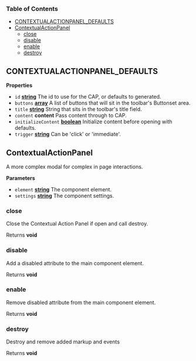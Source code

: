 <!-- Generated by documentation.js. Update this documentation by updating the source code. -->

### Table of Contents

-   [CONTEXTUALACTIONPANEL_DEFAULTS](#contextualactionpanel_defaults)
-   [ContextualActionPanel](#contextualactionpanel)
    -   [close](#close)
    -   [disable](#disable)
    -   [enable](#enable)
    -   [destroy](#destroy)

## CONTEXTUALACTIONPANEL_DEFAULTS

**Properties**

-   `id` **[string](https://developer.mozilla.org/docs/Web/JavaScript/Reference/Global_Objects/String)** The id to use for the CAP, or defaults to generated.
-   `buttons` **[array](https://developer.mozilla.org/docs/Web/JavaScript/Reference/Global_Objects/Array)** A list of buttons that will sit in the toolbar's Buttonset area.
-   `title` **[string](https://developer.mozilla.org/docs/Web/JavaScript/Reference/Global_Objects/String)** String that sits in the toolbar's title field.
-   `content` **content** Pass content through to CAP.
-   `initializeContent` **[boolean](https://developer.mozilla.org/docs/Web/JavaScript/Reference/Global_Objects/Boolean)** Initialize content before opening with defaults.
-   `trigger` **[string](https://developer.mozilla.org/docs/Web/JavaScript/Reference/Global_Objects/String)** Can be 'click' or 'immediate'.

## ContextualActionPanel

A more complex modal for complex in page interactions.

**Parameters**

-   `element` **[string](https://developer.mozilla.org/docs/Web/JavaScript/Reference/Global_Objects/String)** The component element.
-   `settings` **[string](https://developer.mozilla.org/docs/Web/JavaScript/Reference/Global_Objects/String)** The component settings.

### close

Close the Contextual Action Panel if open and call destroy.

Returns **void** 

### disable

Add a disabled attribute to the main component element.

Returns **void** 

### enable

Remove disabled attribute from the main component element.

Returns **void** 

### destroy

Destroy and remove added markup and events

Returns **void** 
